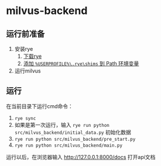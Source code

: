 # milvus-backend

## 运行前准备

1. 安装rye
   1. [下载rye](https://rye-up.com/guide/installation/)
   2. [添加 `%USERPROFILE%\.rye\shims` 到 Path 环境变量](https://rye-up.com/guide/installation/#add-shims-to-path)
2. 运行milvus
   
## 运行
在当前目录下运行cmd命令：
1. `rye sync`
2. 如果是第一次运行，输入 `rye run python src/milvus_backend/initial_data.py` 初始化数据
3. `rye run python src/milvus_backend/pre_start.py`
4. `rye run python src/milvus_backend/main.py`
   
运行以后，在浏览器输入 http://127.0.0.1:8000/docs 打开api文档